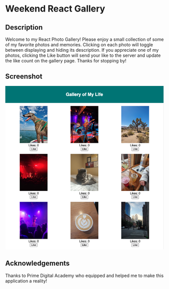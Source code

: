 # Weekend React Gallery

## Description

Welcome to my React Photo Gallery! Please enjoy a small collection of some of my favorite photos and memories. Clicking on each photo will toggle between displaying and hiding its description. If you appreciate one of my photos, clicking the Like button will send your like to the server and update the like count on the gallery page. Thanks for stopping by!

## Screenshot

![Weekend React Gallery Screenshot](/ReactGallery.png)

## Acknowledgements

Thanks to Prime Digital Academy who equipped and helped me to make this application a reality!